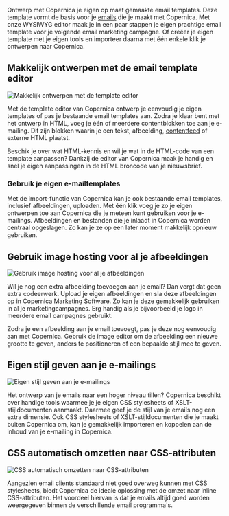 Ontwerp met Copernica je eigen op maat gemaakte email templates. Deze
template vormt de basis voor je
[emails](https://www.copernica.com/nl/functies/e-mailings "E-mailings")
die je maakt met Copernica. Met onze WYSIWYG editor maak je in een paar
stappen je eigen prachtige email template voor je volgende email
marketing campagne. Of creëer je eigen template met je eigen tools en
importeer daarna met één enkele klik je ontwerpen naar Copernica.

Makkelijk ontwerpen met de email template editor
------------------------------------------------

![Makkelijk ontwerpen met de template
editor](../images/nl-textblocks.png "Makkelijk ontwerpen met de email template editor")

Met de template editor van Copernica ontwerp je eenvoudig je eigen
templates of pas je bestaande email templates aan. Zodra je klaar bent
met het ontwerp in HTML, voeg je één of meerdere contentblokken toe aan
je e-mailing. Dit zijn blokken waarin je een tekst, afbeelding,
[contentfeed](./gebruik-van-rss-of-atom-feed.md "RSS of ATOM feeds laden in template of document")
of externe HTML plaatst.

Beschik je over wat HTML-kennis en wil je wat in de HTML-code van een
template aanpassen? Dankzij de editor van Copernica maak je handig en
snel je eigen aanpassingen in de HTML broncode van je nieuwsbrief.

### Gebruik je eigen e-mailtemplates

Met de import-functie van Copernica kan je ook bestaande email
templates, inclusief afbeeldingen, uploaden. Met één klik voeg je zo je
eigen ontwerpen toe aan Copernica die je meteen kunt gebruiken voor je
e-mailings. Afbeeldingen en bestanden die je inlaadt in Copernica worden
centraal opgeslagen. Zo kan je ze op een later moment makkelijk opnieuw
gebruiken.

Gebruik image hosting voor al je afbeeldingen
---------------------------------------------

![Gebruik image hosting voor al je
afbeeldingen](../images/nl-image-blocks.png "Gebruik image hosting voor al je afbeeldingen")

Wil je nog een extra afbeelding toevoegen aan je email? Dan vergt dat
geen extra codeerwerk. Upload je eigen afbeeldingen en sla deze
afbeeldingen op in Copernica Marketing Software. Zo kan je deze
gemakkelijk gebruiken in al je marketingcampagnes. Erg handig als je
bijvoorbeeld je logo in meerdere email campagnes gebruikt.

Zodra je een afbeelding aan je email toevoegt, pas je deze nog eenvoudig
aan met Copernica. Gebruik de image editor om de afbeelding een nieuwe
grootte te geven, anders te positioneren of een bepaalde stijl mee te
geven.

Eigen stijl geven aan je e-mailings
-----------------------------------

![Eigen stijl geven aan je
e-mailings](../images/nl-css-stylesheet.png "Eigen stijl geven aan je e-mailings")

Het ontwerp van je emails naar een hoger niveau tillen? Copernica
beschikt over handige tools waarmee je je eigen CSS stylesheets of
XSLT-stijldocumenten aanmaakt. Daarmee geef je de stijl van je emails
nog een extra dimensie. Ook CSS stylesheets of XSLT-stijldocumenten die
je maakt buiten Copernica om, kan je gemakkelijk importeren en koppelen
aan de inhoud van je e-mailing in Copernica.

CSS automatisch omzetten naar CSS-attributen
--------------------------------------------

![CSS automatisch omzetten naar
CSS-attributen](../images/nl-css-inliner.png)

Aangezien email clients standaard niet goed overweg kunnen met CSS
stylesheets, biedt Copernica de ideale oplossing met de omzet naar
inline CSS-attributen. Het voordeel hiervan is dat je emails altijd goed
worden weergegeven binnen de verschillende email programma's.
